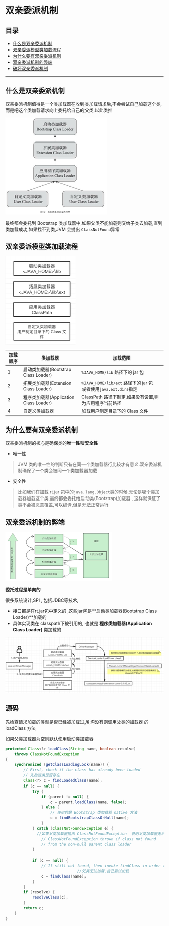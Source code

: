 # 双亲委派机制

## 目录

- [什么是双亲委派机制](#什么是双亲委派机制)
- [双亲委派模型类加载流程](#双亲委派模型类加载流程)
- [为什么要有双亲委派机制](#为什么要有双亲委派机制)
- [双亲委派机制的弊端](#双亲委派机制的弊端)
- [破坏双亲委派机制](031-破坏双亲委派机制.md) 

---

## 什么是双亲委派机制

双亲委派机制值得是一个类加载器在收到类加载请求后,不会尝试自己加载这个类,而是吧这个类加载请求向上委托给自己的父类,以此类推

<img src="../../assets/image-20200710175217058.png" alt="image-20200710175217058" style="zoom:33%;" />

最终都会委托到 Bootstrap 类加载器中,如果父类不能加载则交给子类去加载,直到类加载成功,如果找不到类,JVM 会抛出 `ClassNotFound`异常

## 双亲委派模型类加载流程

<img src="../../assets/image-20200919115359487.png" alt="image-20200919115359487" style="zoom: 67%;" />

| 加载顺序 | 类加载器                               | 加载范围                                                     |
| -------- | -------------------------------------- | ------------------------------------------------------------ |
| 1        | 启动类加载器(Bootstrap Class Loader)   | `%JAVA_HOME/lib`  路径下的 jar 包                            |
| 2        | 拓展类加载器(Extension Class Loader)   | `%JAVA_HOME/lib/ext` 路径下的 jar 包<br />或者使用`java.ext.dirs`指定 |
| 3        | 程序类加载器(Application Class Loader) | ClassPath 路径下制定,如果没有设置,则为应用程序当前路径       |
| 4        | 自定义类加载器                         | 加载用户制定目录下的 Class 文件                              |

## 为什么要有双亲委派机制

双亲委派机制的核心是确保类的**唯一性**和**安全性**

- 唯一性

> JVM 类的唯一性的判断只有在同一个类加载器行比较才有意义.双亲委派机制确保了一个类会被同一个类加载器加载

- 安全性

> 比如我们在加载 rt.jar 包中的`java.lang.Object`类的时候,无论是哪个类加载器加载这个类,最终都会委托给启动类(Bootstrap)加载器 , 这样就保证了类不会被恶意覆盖,可以编译,但是无法正常运行

## 双亲委派机制的弊端

<img src="../../assets/image-20200919110437922.png" alt="image-20200919110437922" style="zoom: 33%;" />

**委托过程是单向的**

很多系统设计,SPI , 包括JDBC等技术, 

- 接口都是在rt.jar包中定义的 ,这些jar包是**启动类加载器(Bootstrap Class Loader)**加载的
- 具体实现类在 classpath下被引用的, 也就是 **程序类加载器(Application Class Loader)** 类加载的

![image-20200919121117772](../../assets/image-20200919121117772.png)

## 源码

先检查请求加载的类型是否已经被加载过,乳沟没有则调用父类的加载器 的 loadClass 方法

如果父类加载器为空则默认使用启动类加载器

```java
protected Class<?> loadClass(String name, boolean resolve)
    throws ClassNotFoundException
{
    synchronized (getClassLoadingLock(name)) {
        // First, check if the class has already been loaded
      	// 先检查类是否存在
        Class<?> c = findLoadedClass(name);
        if (c == null) {
            try {
                if (parent != null) {
                    c = parent.loadClass(name, false);
                } else {
                    // 使用的是 Bootstrap 类加载器 native 方法
                    c = findBootstrapClassOrNull(name);
                }
            } catch (ClassNotFoundException e) {
              //如果父类加载器抛出 ClassNotFoundException  说明父类加载器无法完成加载请求
                // ClassNotFoundException thrown if class not found
                // from the non-null parent class loader
            }

            if (c == null) {
                // If still not found, then invoke findClass in order to find the class.
								//父类无法加载,自己尝试加载
                c = findClass(name);
            }
        }
        if (resolve) {
            resolveClass(c);
        }
        return c;
    }
}
```



